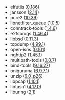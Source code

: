 - elfutils ([0.186](https://sourceware.org/git/?p=elfutils.git;a=blob;f=NEWS;h=490932ae4ef9b5a3af01d2c8c616f14d57586046;hb=983e86fd89e8bf02f2d27ba5dce5bf078af4ceda))
- jansson ([2.14](https://github.com/akheron/jansson/blob/v2.14/CHANGES))
- pcre2 ([10.39](https://github.com/PhilipHazel/pcre2/blob/pcre2-10.39/NEWS))
- libnetfilter_queue ([1.0.5](https://git.netfilter.org/libnetfilter_queue/log/?h=libnetfilter_queue-1.0.5))
- conntrack-tools ([1.4.6](https://lists.netfilter.org/pipermail/netfilter-announce/2020/000240.html))
- e2fsprogs ([1.46.4](http://e2fsprogs.sourceforge.net/e2fsprogs-release.html#1.46.4))
- libbsd ([0.11.3](https://gitlab.freedesktop.org/libbsd/libbsd/-/commits/0.11.3/))
- tcpdump ([4.99.1](https://git.tcpdump.org/tcpdump/blob/5f552b5e6e9fe05f7ad9681d51d0303233daba6a:/CHANGES))
- open-isns ([0.101](https://github.com/open-iscsi/open-isns/blob/v0.101/ChangeLog))
- nghttp2 ([1.45.1](https://github.com/nghttp2/nghttp2/releases/tag/v1.45.1))
- multipath-tools ([0.8.7](https://github.com/opensvc/multipath-tools/commits/0.8.7))
- bind-tools ([9.16.27](https://gitlab.isc.org/isc-projects/bind9/-/blob/v9_16_27/CHANGES))
- oniguruma ([6.9.7.1](https://github.com/kkos/oniguruma/releases/tag/v6.9.7.1))
- unzip ([6.0_p26](https://metadata.ftp-master.debian.org/changelogs//main/u/unzip/unzip_6.0-26_changelog))
- libpcap ([1.10.1](https://git.tcpdump.org/libpcap/blob/c7642e2cc0c5bd65754685b160d25dc23c76c6bd:/CHANGES))
- libtasn1 ([4.17.0](https://gitlab.com/gnutls/libtasn1/-/blob/v4.17.0/NEWS))
- liburing ([2.1](https://github.com/axboe/liburing/commits/liburing-2.1))
